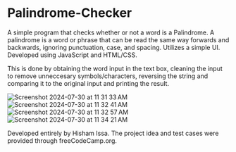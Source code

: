 # Palindrome-Checker
A simple program that checks whether or not a word is a Palindrome. A palindrome is a word or phrase that can be read the same way forwards and backwards, ignoring punctuation, case, and spacing. Utilizes a simple UI. Developed using JavaScript and HTML/CSS.

This is done by obtaining the word input in the text box, cleaning the input to remove unneccesary symbols/characters, reversing the string and comparing it to the original input and printing the result. 


![Screenshot 2024-07-30 at 11 31 33 AM](https://github.com/user-attachments/assets/b00b6dba-f768-4594-a004-537e40623598)
![Screenshot 2024-07-30 at 11 32 41 AM](https://github.com/user-attachments/assets/623e344f-7acb-486c-9089-9d5c5175fc4b)
![Screenshot 2024-07-30 at 11 32 57 AM](https://github.com/user-attachments/assets/a82420ad-d245-46b7-939b-7cfc900baef4)
![Screenshot 2024-07-30 at 11 34 21 AM](https://github.com/user-attachments/assets/6cc45044-7a19-45cc-855c-3d164c9802a6)

Developed entirely by Hisham Issa. The project idea and test cases were provided through freeCodeCamp.org. 
